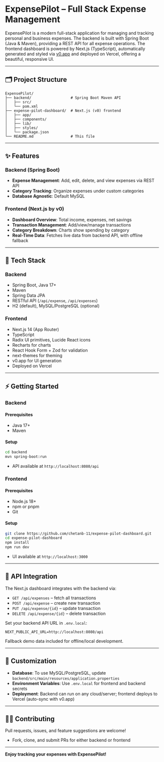 # ExpensePilot – Full Stack Expense Management

ExpensePilot is a modern full-stack application for managing and tracking personal and business expenses. The backend is built with Spring Boot (Java & Maven), providing a REST API for all expense operations. The frontend dashboard is powered by Next.js (TypeScript), automatically generated and styled via [v0.app](https://v0.app) and deployed on Vercel, offering a beautiful, responsive UI.

---

## 🗂 Project Structure

```
ExpensePilot/
├── backend/                  # Spring Boot Maven API
│   ├── src/
│   └── pom.xml
├── expense-pilot-dashboard/  # Next.js (v0) frontend
│   ├── app/
│   ├── components/
│   ├── lib/
│   ├── styles/
│   └── package.json
└── README.md                 # This file
```

---

## ✨ Features

### Backend (Spring Boot)
- **Expense Management**: Add, edit, delete, and view expenses via REST API
- **Category Tracking**: Organize expenses under custom categories
- **Database Agnostic**: Default MySQL

### Frontend (Next.js by v0)
- **Dashboard Overview**: Total income, expenses, net savings
- **Transaction Management**: Add/view/manage transactions
- **Category Breakdown**: Charts show spending by category
- **Real-Time Data**: Fetches live data from backend API, with offline fallback

---

## 🚀 Tech Stack

### Backend
- Spring Boot, Java 17+
- Maven
- Spring Data JPA
- RESTful API (`/api/expense`, `/api/expenses`)
- H2 (default), MySQL/PostgreSQL (optional)

### Frontend
- Next.js 14 (App Router)
- TypeScript
- Radix UI primitives, Lucide React icons
- Recharts for charts
- React Hook Form + Zod for validation
- next-themes for theming
- v0.app for UI generation
- Deployed on Vercel

---

## ⚡️ Getting Started

### Backend

#### Prerequisites
- Java 17+
- Maven

#### Setup
```bash
cd backend
mvn spring-boot:run
```
- API available at `http://localhost:8080/api`

### Frontend

#### Prerequisites
- Node.js 18+
- npm or pnpm
- Git

#### Setup
```bash
git clone https://github.com/chetanb-11/expense-pilot-dashboard.git
cd expense-pilot-dashboard
npm install
npm run dev
```
- UI available at `http://localhost:3000`

---

## 🔗 API Integration

The Next.js dashboard integrates with the backend via:

- `GET /api/expenses` – fetch all transactions
- `POST /api/expense` – create new transaction
- `PUT /api/expense/{id}` – update transaction
- `DELETE /api/expense/{id}` – delete transaction

Set your backend API URL in `.env.local`:
```
NEXT_PUBLIC_API_URL=http://localhost:8080/api
```
Fallback demo data included for offline/local development.

---

## 🔧 Customization

- **Database**: To use MySQL/PostgreSQL, update `backend/src/main/resources/application.properties`
- **Environment Variables**: Use `.env.local` for frontend and backend secrets
- **Deployment**: Backend can run on any cloud/server; frontend deploys to Vercel (auto-sync with v0.app)

---

## 🧑‍💻 Contributing

Pull requests, issues, and feature suggestions are welcome!
- Fork, clone, and submit PRs for either backend or frontend

---

**Enjoy tracking your expenses with ExpensePilot!**
